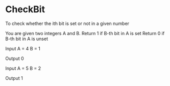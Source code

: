 # CheckBit
To check whether the ith bit is set or not in a given number

You are given two integers A and B.
Return 1 if B-th bit in A is set
Return 0 if B-th bit in A is unset


Input
A = 4
B = 1

Output
0

Input
A = 5
B = 2

Output
1
